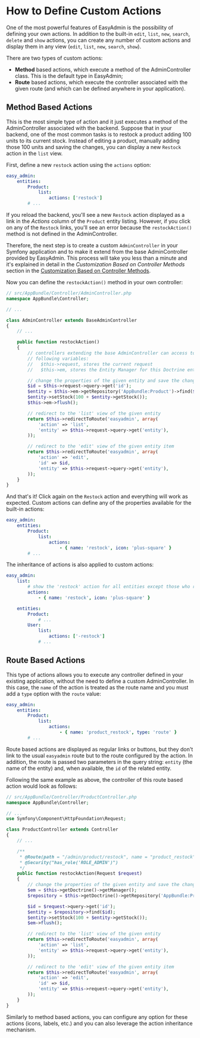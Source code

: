 How to Define Custom Actions
============================

One of the most powerful features of EasyAdmin is the possibility of defining
your own actions. In addition to the built-in `edit`, `list`, `new`, `search`,
`delete` and `show` actions, you can create any number of custom actions and
display them in any view (`edit`, `list`, `new`, `search`, `show`).

There are two types of custom actions:

 * **Method** based actions, which execute a method of the AdminController
   class. This is the default type in EasyAdmin;
 * **Route** based actions, which execute the controller associated with the
   given route (and which can be defined anywhere in your application).

Method Based Actions
--------------------

This is the most simple type of action and it just executes a method of the
AdminController associated with the backend. Suppose that in your backend, one
of the most common tasks is to restock a product adding 100 units to its current
stock. Instead of editing a product, manually adding those 100 units and saving
the changes, you can display a new `Restock` action in the `list` view.

First, define a new `restock` action using the `actions` option:

```yaml
easy_admin:
    entities:
        Product:
            list:
                actions: ['restock']
        # ...
```

If you reload the backend, you'll see a new `Restock` action displayed as a link
in the *Actions* column of the `Product` entity listing. However, if you click
on any of the `Restock` links, you'll see an error because the `restockAction()`
method is not defined in the AdminController.

Therefore, the next step is to create a custom `AdminController` in your
Symfony application and to make it extend from the base AdminController
provided by EasyAdmin. This process will take you less than a minute and it's
explained in detail in the *Customization Based on Controller Methods* section
in the [Customization Based on Controller Methods][1].

Now you can define the `restockAction()` method in your own controller:

```php
// src/AppBundle/Controller/AdminController.php
namespace AppBundle\Controller;

// ...

class AdminController extends BaseAdminController
{
    // ...

    public function restockAction()
    {
        // controllers extending the base AdminController can access to the
        // following variables:
        //   $this->request, stores the current request
        //   $this->em, stores the Entity Manager for this Doctrine entity

        // change the properties of the given entity and save the changes
        $id = $this->request->query->get('id');
        $entity = $this->em->getRepository('AppBundle:Product')->find($id);
        $entity->setStock(100 + $entity->getStock());
        $this->em->flush();

        // redirect to the 'list' view of the given entity
        return $this->redirectToRoute('easyadmin', array(
            'action' => 'list',
            'entity' => $this->request->query->get('entity'),
        ));

        // redirect to the 'edit' view of the given entity item
        return $this->redirectToRoute('easyadmin', array(
            'action' => 'edit',
            'id' => $id,
            'entity' => $this->request->query->get('entity'),
        ));
    }
}
```

And that's it! Click again on the `Restock` action and everything will work as
expected. Custom actions can define any of the properties available for the
built-in actions:

```yaml
easy_admin:
    entities:
        Product:
            list:
                actions:
                    - { name: 'restock', icon: 'plus-square' }
        # ...
```

The inheritance of actions is also applied to custom actions:

```yaml
easy_admin:
    list:
        # show the 'restock' action for all entities except those who remove it
        actions:
            - { name: 'restock', icon: 'plus-square' }

    entities:
        Product:
            # ...
        User:
            list:
                actions: ['-restock']
            # ...
```

Route Based Actions
-------------------

This type of actions allows you to execute any controller defined in your
existing application, without the need to define a custom AdminController. In
this case, the `name` of the action is treated as the route name and you must
add a `type` option with the `route` value:

```yaml
easy_admin:
    entities:
        Product:
            list:
                actions:
                    - { name: 'product_restock', type: 'route' }
        # ...
```

Route based actions are displayed as regular links or buttons, but they don't
link to the usual `easyadmin` route but to the route configured by the action.
In addition, the route is passed two parameters in the query string: `entity`
(the name of the entity) and, when available, the `id` of the related entity.

Following the same example as above, the controller of this route based action
would look as follows:

```php
// src/AppBundle/Controller/ProductController.php
namespace AppBundle\Controller;

// ...
use Symfony\Component\HttpFoundation\Request;

class ProductController extends Controller
{
    // ...

    /**
     * @Route(path = "/admin/product/restock", name = "product_restock")
     * @Security("has_role('ROLE_ADMIN')")
     */
    public function restockAction(Request $request)
    {
        // change the properties of the given entity and save the changes
        $em = $this->getDoctrine()->getManager();
        $repository = $this->getDoctrine()->getRepository('AppBundle:Product');

        $id = $request->query->get('id');
        $entity = $repository->find($id);
        $entity->setStock(100 + $entity->getStock());
        $em->flush();

        // redirect to the 'list' view of the given entity
        return $this->redirectToRoute('easyadmin', array(
            'action' => 'list',
            'entity' => $this->request->query->get('entity'),
        ));

        // redirect to the 'edit' view of the given entity item
        return $this->redirectToRoute('easyadmin', array(
            'action' => 'edit',
            'id' => $id,
            'entity' => $this->request->query->get('entity'),
        ));
    }
}
```

Similarly to method based actions, you can configure any option for these
actions (icons, labels, etc.) and you can also leverage the action inheritance
mechanism.

[1]: ../book/7-complex-dynamic-backends.md#customization-based-on-overriding-the-default-admincontroller
